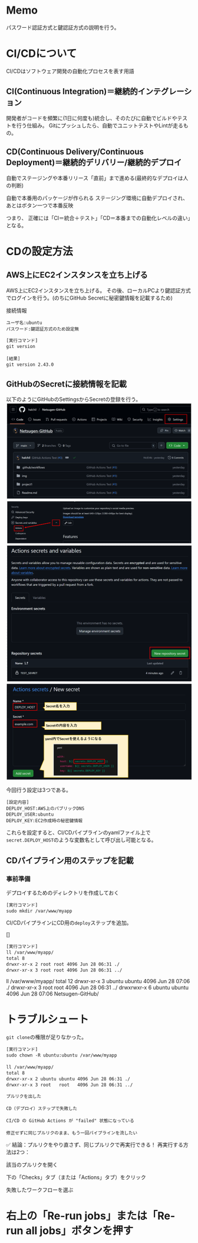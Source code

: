 
# Memo
パスワード認証方式と鍵認証方式の説明を行う。

# CI/CDについて

 CI/CDはソフトウェア開発の自動化プロセスを表す用語

## CI(Continuous Integration)＝継続的インテグレーション

開発者がコードを頻繁に(1日に何度も)統合し、そのたびに自動でビルドやテストを行う仕組み。
Gitにプッシュしたら、自動でユニットテストやLintが走るもの。

## CD(Continuous Delivery/Continuous Deployment)＝継続的デリバリー/継続的デプロイ

自動でステージングや本番リリース「直前」まで進める(最終的なデプロイは人の判断)

自動で本番用のパッケージが作られる
ステージング環境に自動デプロイされ、あとはボタン一つで本番反映

つまり、
正確には「CI＝統合＋テスト」「CD＝本番までの自動化レベルの違い」となる。


# CDの設定方法

## AWS上にEC2インスタンスを立ち上げる

AWS上にEC2インスタンスを立ち上げる。
その後、ローカルPCより鍵認証方式でログインを行う。(のちにGitHub Secretに秘密鍵情報を記載するため)


接続情報
```
ユーザ名:ubuntu
パスワード:鍵認証方式のため設定無
```

```
[実行コマンド]
git version

[結果]
git version 2.43.0
```

## GitHubのSecretに接続情報を記載

以下のようにGitHubのSettingsからSecretの登録を行う。
![img](./img/img-cd-01.png)
![img](./img/img-cd-02.png)
![img](./img/img-cd-03.png)
![img](./img/img-cd-04.png)

今回行う設定は3つである。

```
[設定内容]
DEPLOY_HOST:AWS上のパブリックDNS
DEPLOY_USER:ubuntu
DEPLOY_KEY:EC2作成時の秘密鍵情報
```

これらを設定すると、CI/CDパイプラインのyamlファイル上で`secret.DEPLOY_HOST`のような変数名として呼び出し可能となる。

## CDパイプライン用のステップを記載


### 事前準備
デプロイするためのディレクトリを作成しておく

```
[実行コマンド]
sudo mkdir /var/www/myapp
```

CI/CDパイプラインにCD用の`deploy`ステップを追加。

[]

```
[実行コマンド]
ll /var/www/myapp/
total 8
drwxr-xr-x 2 root root 4096 Jun 28 06:31 ./
drwxr-xr-x 3 root root 4096 Jun 28 06:31 ../

```

ll /var/www/myapp/
total 12
drwxr-xr-x 3 ubuntu ubuntu 4096 Jun 28 07:06 ./
drwxr-xr-x 3 root   root   4096 Jun 28 06:31 ../
drwxrwxr-x 6 ubuntu ubuntu 4096 Jun 28 07:06 Netsugen-GitHub/

# トラブルシュート

`git clone`の権限が足りなかった。
```
[実行コマンド]
sudo chown -R ubuntu:ubuntu /var/www/myapp

ll /var/www/myapp/
total 8
drwxr-xr-x 2 ubuntu ubuntu 4096 Jun 28 06:31 ./
drwxr-xr-x 3 root   root   4096 Jun 28 06:31 ../
```

    プルリクを出した

    CD（デプロイ）ステップで失敗した

    CI/CD の GitHub Actions が "failed" 状態になっている

    修正せずに同じプルリクのまま、もう一回パイプラインを流したい

✅ 結論：プルリクをやり直さず、同じプルリクで再実行できる！
再実行する方法は2つ：

該当のプルリクを開く

下の「Checks」タブ（または「Actions」タブ）をクリック

失敗したワークフローを選ぶ

右上の「Re-run jobs」または「Re-run all jobs」ボタンを押す
=======
```

